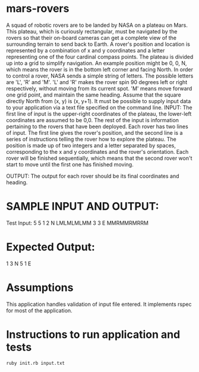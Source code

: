 # mars-rovers
A squad of robotic rovers are to be landed by NASA on a plateau on Mars. This plateau,
which is curiously rectangular, must be navigated by the rovers so that their on-board
cameras can get a complete view of the surrounding terrain to send back to Earth. A rover's
position and location is represented by a combination of x and y coordinates and a letter
representing one of the four cardinal compass points. The plateau is divided up into a grid to
simplify navigation. An example position might be 0, 0, N, which means the rover is in the
bottom left corner and facing North. In order to control a rover, NASA sends a simple string
of letters. The possible letters are 'L', 'R' and 'M'. 'L' and 'R' makes the rover spin 90 degrees
left or right respectively, without moving from its current spot. 'M' means move forward one
grid point, and maintain the same heading.
Assume that the square directly North from (x, y) is (x, y+1).
It must be possible to supply input data to your application via a text file specified on the
command line.
INPUT​:
The first line of input is the upper-right coordinates of the plateau, the lower-left coordinates
are assumed to be 0,0.
The rest of the input is information pertaining to the rovers that have been deployed. Each
rover has two lines of input. The first line gives the rover's position, and the second line is a
series of instructions telling the rover how to explore the plateau. The position is made up of
two integers and a letter separated by spaces, corresponding to the x and y coordinates and
the rover's orientation.
Each rover will be finished sequentially, which means that the second rover won't start to
move until the first one has finished moving.

OUTPUT​:
The output for each rover should be its final coordinates and heading.
# SAMPLE INPUT AND OUTPUT:
Test Input:
5 5
1 2 N
LMLMLMLMM
3 3 E
MMRMMRMRRM
# Expected Output:
1 3 N
5 1 E

# Assumptions
This application handles validation of input file entered. It implements rspec for most of the application.

# Instructions to run application and tests
`ruby init.rb input.txt`

